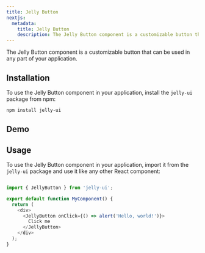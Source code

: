 ```yaml
---
title: Jelly Button
nextjs:
  metadata:
    title: Jelly Button
    description: The Jelly Button component is a customizable button that can be used in any part of your application.
---
```


The Jelly Button component is a customizable button that can be used in any part of your application.

## Installation

To use the Jelly Button component in your application, install the `jelly-ui` package from npm:

```bash
npm install jelly-ui
```

## Demo



## Usage

To use the Jelly Button component in your application, import it from the `jelly-ui` package and use it like any other React component:

```js

import { JellyButton } from 'jelly-ui';

export default function MyComponent() {
  return (
    <div>
      <JellyButton onClick={() => alert('Hello, world!')}>
        Click me
      </JellyButton>
    </div>
  );
}
```